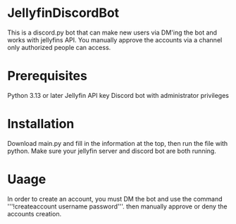 # JellyfinDiscordBot
This is a discord.py bot that can make new users via DM'ing the bot and works with jellyfins API. You manually approve the accounts via a channel only authorized people can access.
# Prerequisites
Python 3.13 or later
Jellyfin API key
Discord bot with administrator privileges
# Installation
Download main.py and fill in the information at the top, then run the file with python. Make sure your jellyfin server and discord bot are both running. 
# Uaage
In order to create an account, you must DM the bot and use the command '''!createaccount username password'''. then manually approve or deny the accounts creation.

